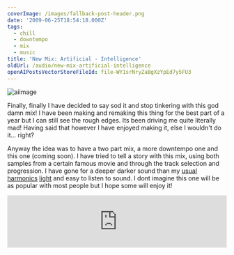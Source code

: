 ```yaml
---
coverImage: /images/fallback-post-header.png
date: '2009-06-25T18:54:18.000Z'
tags:
  - chill
  - downtempo
  - mix
  - music
title: 'New Mix: Artificial - Intelligence'
oldUrl: /audio/new-mix-artificial-intelligence
openAIPostsVectorStoreFileId: file-WY1srNryZaBgXzYpEd7y5FU3
---
```


![aiimage](/wp-content/uploads/2009/06/aiimage.gif "aiimage")

Finally, finally I have decided to say sod it and stop tinkering with this god damn mix! I have been making and remaking this thing for the best part of a year but I can still see the rough edges. Its been driving me quite literally mad! Having said that however I have enjoyed making it, else I wouldn't do it... right?

<!-- more -->

Anyway the idea was to have a two part mix, a more downtempo one and this one (coming soon). I have tried to tell a story with this mix, using both samples from a certain famous movie and through the track selection and progression. I have gone for a deeper darker sound than my [usual](https://www.mikecann.co.uk/?p=87) [harmonics](https://www.mikecann.co.uk/?p=113) [light](https://www.mikecann.co.uk/?p=210) and easy to listen to sound. I dont imagine this one will be as popular with most people but I hope some will enjoy it!

<iframe width="100%" height="120" src="https://www.mixcloud.com/widget/iframe/?hide_cover=1&light=1&feed=%2Fmikeysee%2Fintelligence%2F" frameborder="0" ></iframe>
